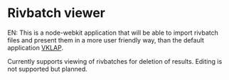 Rivbatch viewer
=
EN:
This is a node-webkit application that will be able to import rivbatch files and present them in a more user friendly way, than the default application [VKLAP][1].

Currently supports viewing of rivbatches for deletion of results.
Editing is not supported but planned.

  [1]: http://www.isvav.cz/vklap/